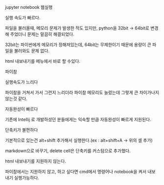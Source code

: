 jupyter notebook 웹실행

실행 속도가 빠르다. 

파일을 불러올때, 메모리 문제가 발생한 적도 있지만, python을 32bit -> 64bit로 변경해 주었더니 문제는 말끔히 해결되었다. 

32bit는 파이썬에게 메모리가 정해져있는데, 64bit는 무제한이기 때문에 용량이 큰 파일을 불러와도 문제 없다. 



html 내보내기를 메뉴에서 바로 할 수있다.







파이참

실행속도가 느리다 

파이참을 거쳐서 가서 그런지 느리더라 파이참 메모리도 늘렸는데 그렇게 큰 차이가나지 않는것 같다.



자동완성이 빠르다

기존에 Intellij 로 개발하셨던 분들에게는 익숙할 만큼 자동완성이 빠르게 지원된다.



단축키가 불편하다

기본적으로 있는건 alt+shift 추가해서 실행한다.(ex : alt+shift+A -> 위의 셀 추가)

markdown으로 바꾸기, delete cell은 단축키를 커스텀으로 추가했다. 



html 내보내기를 지원하지 않는다.

파이참에서는 지원하지 않고, 하고 싶다면 cmd에서 명령어나 notebook을 켜서 내보내기 실행가능하다.